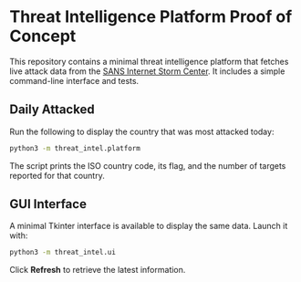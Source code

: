 # Threat Intelligence Platform Proof of Concept

This repository contains a minimal threat intelligence platform that fetches live attack data from the [SANS Internet Storm Center](https://isc.sans.edu/). It includes a simple command-line interface and tests.

## Daily Attacked

Run the following to display the country that was most attacked today:

```bash
python3 -m threat_intel.platform
```

The script prints the ISO country code, its flag, and the number of targets reported for that country.

## GUI Interface

A minimal Tkinter interface is available to display the same data. Launch it with:

```bash
python3 -m threat_intel.ui
```

Click **Refresh** to retrieve the latest information.


